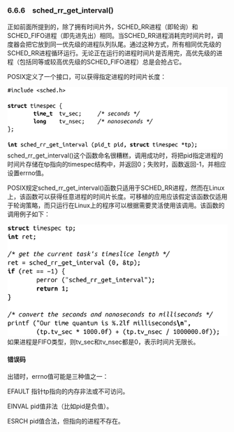 ### 6.6.6　sched_rr_get_interval()

正如前面所提到的，除了拥有时间片外，SCHED_RR进程（即轮询）和SCHED_FIFO进程（即先进先出）相同。当SCHED_RR进程消耗完时间片时，调度器会把它放到同一优先级的进程队列队尾。通过这种方式，所有相同优先级的SCHED_RR进程循环运行。无论正在运行的进程时间片是否用完，高优先级的进程（包括同等或较高优先级的SCHED_FIFO进程）总是会抢占它。

POSIX定义了一个接口，可以获得指定进程的时间片长度：



![288.png](../images/288.png)
sched_rr_get_interval()这个函数命名很糟糕，调用成功时，将把pid指定进程的时间片存储在tp指向的timespec结构中，并返回0；失败时，函数返回-1，并相应设置errno值。

POSIX规定sched_rr_get_interval()函数只适用于SCHED_RR进程，然而在Linux上，该函数可以获得任意进程的时间片长度。可移植的应用应该假定该函数仅适用于轮询策略，而只运行在Linux上的程序可以根据需要灵活使用该调用。该函数的调用例子如下：



![289.png](../images/289.png)
如果进程是FIFO类型，则tv_sec和tv_nsec都是0，表示时间片无限长。

#### 错误码

出错时，errno值可能是三种值之一：

EFAULT 指针tp指向的内存非法或不可访问。

EINVAL pid值非法（比如pid是负值）。

ESRCH pid值合法，但指向的进程不存在。


